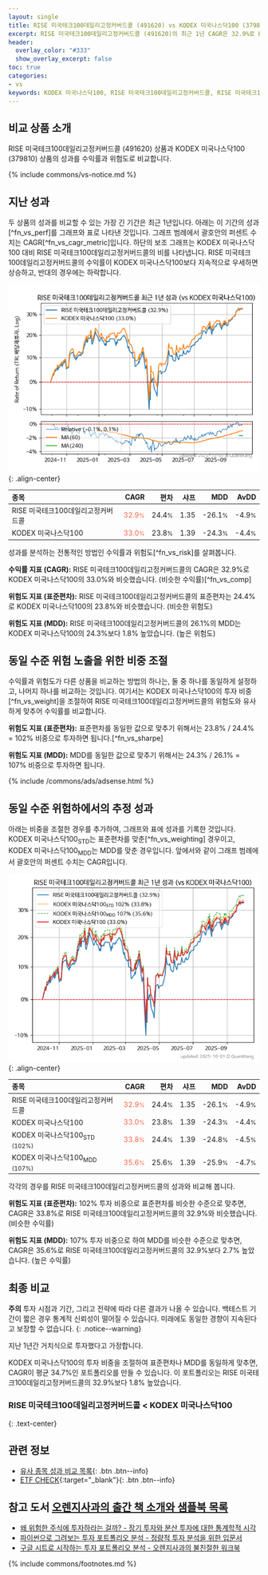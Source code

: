 ```yaml
---
layout: single
title: RISE 미국테크100데일리고정커버드콜 (491620) vs KODEX 미국나스닥100 (379810)
excerpt: RISE 미국테크100데일리고정커버드콜 (491620)의 최근 1년 CAGR은 32.9%로 KODEX 미국나스닥100 (379810)의 33.0%와 비슷했습니다.
header:
  overlay_color: "#333"
  show_overlay_excerpt: false
toc: true
categories:
- vs
keywords: KODEX 미국나스닥100, RISE 미국테크100데일리고정커버드콜, RISE 미국테크100데일리고정커버드콜 KODEX 미국나스닥100 비교, 491620, 379810, 491620 491620 비교
---
```


## 비교 상품 소개


RISE 미국테크100데일리고정커버드콜 (491620) 상품과 KODEX 미국나스닥100 (379810) 상품의 성과를 수익률과 위험도로 비교합니다.





{% include commons/vs-notice.md %}

## 지난 성과

두 상품의 성과를 비교할 수 있는 가장 긴 기간은 최근 1년입니다. 아래는 이 기간의 성과[^fn_vs_perf]를 그래프와 표로 나타낸 것입니다.
그래프 범례에서 괄호안의 퍼센트 수치는 CAGR[^fn_vs_cagr_metric]입니다.
하단의 보조 그래프는 KODEX 미국나스닥100 대비 RISE 미국테크100데일리고정커버드콜의 비를 나타냅니다.
RISE 미국테크100데일리고정커버드콜의 수익률이 KODEX 미국나스닥100보다 지속적으로 우세하면 상승하고, 반대의 경우에는 하락합니다.

![RISE 미국테크100데일리고정커버드콜](/vs/images/491620-vs-379810_dual.png){: .align-center}

| **종목** | **CAGR** | **편차** | **샤프** | **MDD** | **AvDD** |
| :------------ | ------: | -----------: | -------: | ------: | -------: |
| RISE 미국테크100데일리고정커버드콜 | <span style="color: tomato">32.9<small>%</small></span> | 24.4<small>%</small> | 1.35 | -26.1<small>%</small> | -4.9<small>%</small> |
| KODEX 미국나스닥100 | <span style="color: tomato">33.0<small>%</small></span> | 23.8<small>%</small> | 1.39 | -24.3<small>%</small> | -4.4<small>%</small> |

<!-- more -->


성과를 분석하는 전통적인 방법인 수익률과 위험도[^fn_vs_risk]를 살펴봅니다.

**수익률 지표 (CAGR):** RISE 미국테크100데일리고정커버드콜의 CAGR은 32.9%로 KODEX 미국나스닥100의 33.0%와 비슷했습니다. (비슷한 수익률)[^fn_vs_comp]

**위험도 지표 (표준편차):** RISE 미국테크100데일리고정커버드콜의 표준편차는 24.4%로 KODEX 미국나스닥100의 23.8%와 비슷했습니다. (비슷한 위험도)

**위험도 지표 (MDD):** RISE 미국테크100데일리고정커버드콜의 26.1%의 MDD는 KODEX 미국나스닥100의 24.3%보다 1.8% 높았습니다. (높은 위험도)



## 동일 수준 위험 노출을 위한 비중 조절

수익률과 위험도가 다른 상품을 비교하는 방법의 하나는, 둘 중 하나를 동일하게 설정하고, 나머지 하나를 비교하는 것입니다.
여기서는 KODEX 미국나스닥100의 투자 비중[^fn_vs_weight]을 조절하여 RISE 미국테크100데일리고정커버드콜의 위험도와 유사하게 맞추어 수익률를 비교합니다.

**위험도 지표 (표준편차):** 표준편차를 동일한 값으로 맞추기 위해서는 23.8% / 24.4% = 102% 비중으로 투자하면 됩니다.[^fn_vs_sharpe]

**위험도 지표 (MDD):** MDD를 동일한 값으로 맞추기 위해서는 24.3% / 26.1% = 107% 비중으로 투자하면 됩니다.


{% include /commons/ads/adsense.html %}



## 동일 수준 위험하에서의 추정 성과

아래는 비중을 조절한 경우를 추가하여, 그래프와 표에 성과를 기록한 것입니다.
KODEX 미국나스닥100<sub>STD</sub>는 표준편차를 맞춘[^fn_vs_weighting] 경우이고, KODEX 미국나스닥100<sub>MDD</sub>는 MDD를 맞춘 경우입니다.
앞에서와 같이 그래프 범례에서 괄호안의 퍼센트 수치는 CAGR입니다.


![RISE 미국테크100데일리고정커버드콜](/vs/images/491620-vs-379810.png){: .align-center}



| **종목** | **CAGR** | **편차** | **샤프** | **MDD** | **AvDD** |
| :------------ | ------: | -----------: | -------: | ------: | -------: |
| RISE 미국테크100데일리고정커버드콜 | <span style="color: tomato">32.9<small>%</small></span> | 24.4<small>%</small> | 1.35 | -26.1<small>%</small> | -4.9<small>%</small> |
| KODEX 미국나스닥100 | <span style="color: tomato">33.0<small>%</small></span> | 23.8<small>%</small> | 1.39 | -24.3<small>%</small> | -4.4<small>%</small> |
| KODEX 미국나스닥100<sub>STD</sub> <small>(102%)</small> | <span style="color: tomato">33.8<small>%</small></span> | 24.4<small>%</small> | 1.39 | -24.8<small>%</small> | -4.5<small>%</small> |
| KODEX 미국나스닥100<sub>MDD</sub> <small>(107%)</small> | <span style="color: tomato">35.6<small>%</small></span> | 25.6<small>%</small> | 1.39 | -25.9<small>%</small> | -4.7<small>%</small> |



각각의 경우를 RISE 미국테크100데일리고정커버드콜의 성과와 비교해 봅니다.

**위험도 지표 (표준편차):** 102% 투자 비중으로 표준편차를 비슷한 수준으로 맞추면, CAGR은 33.8%로 RISE 미국테크100데일리고정커버드콜의 32.9%와 비슷했습니다. (비슷한 수익률)

**위험도 지표 (MDD):** 107% 투자 비중으로 하여 MDD를 비슷한 수준으로 맞추면, CAGR은 35.6%로 RISE 미국테크100데일리고정커버드콜의 32.9%보다 2.7% 높았습니다. (높은 수익률)




## 최종 비교

**주의** 투자 시점과 기간, 그리고 전략에 따라 다른 결과가 나올 수 있습니다. 백테스트 기간이 짧은 경우 통계적 신뢰성이 떨어질 수 있습니다. 미래에도 동일한 경향이 지속된다고 보장할 수 없습니다.
{: .notice--warning}

지난 1년간 거치식으로 투자했다고 가정합니다.

KODEX 미국나스닥100의 투자 비중을 조절하여 표준편차나 MDD를 동일하게 맞추면, CAGR이 평균 34.7%인 포트폴리오를 만들 수 있습니다.
이 포트폴리오는 RISE 미국테크100데일리고정커버드콜의 32.9%보다 1.8% 높았습니다.

### RISE 미국테크100데일리고정커버드콜 &lt; KODEX 미국나스닥100
{: .text-center}


## 관련 정보

- [유사 종목 성과 비교 목록](/vs/){: .btn .btn--info}
- [ETF CHECK](https://www.etfcheck.co.kr/mobile/etpitem/379810/compare?compCode%5B%5D=491620){:target="_blank"}{: .btn .btn--info}


## 참고 도서 [오렌지사과의 출간 책 소개와 샘플북 목록](https://kongdori.tistory.com/691)

- [왜 위험한 주식에 투자하라는 걸까? - 장기 투자와 분산 투자에 대한 통계학적 시각](https://kongdori.tistory.com/421)
- [파이썬으로 그려보는 투자 포트폴리오 분석  - 정량적 투자 분석을 위한 입문서](https://kongdori.tistory.com/643)
- [구글 시트로 시작하는 투자 포트폴리오 분석 - 오렌지사과의 불친절한 워크북](https://kongdori.tistory.com/449)

{% include commons/footnotes.md %}